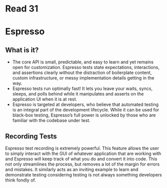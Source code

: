 # Read 31
# Espresso

## What is it?<br/>
- The core API is small, predictable, and easy to learn and yet remains open for customization. Espresso tests state expectations, interactions, and assertions clearly without the distraction of boilerplate content, custom infrastructure, or messy implementation details getting in the way.
- Espresso tests run optimally fast! It lets you leave your waits, syncs, sleeps, and polls behind while it manipulates and asserts on the application UI when it is at rest.
- Espresso is targeted at developers, who believe that automated testing is an integral part of the development lifecycle. While it can be used for black-box testing, Espresso’s full power is unlocked by those who are familiar with the codebase under test.

## Recording Tests<br/>
Espresso test recording is extremely powerful. This feature allows the user to simply interact with the GUI of whatever application that are working with and Espresso will keep track of what you do and convert it into code. This not only streamlines the process, but removes a lot of the margin for errors and mistakes. It similarly acts as an inviting example to learn and demonstrate testing considering testing is not always something developers think fondly of.